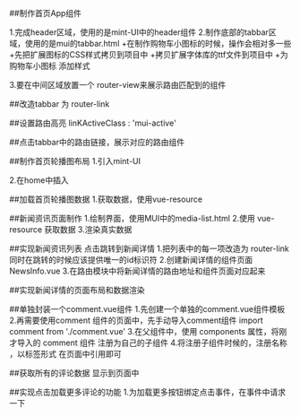 ##制作首页App组件

1.完成header区域，使用的是mint-UI中的header组件
2.制作底部的tabbar区域，使用的是mui的tabbar.html
    +在制作购物车小图标的时候，操作会相对多一些
    +先把扩展图标的CSS样式拷贝到项目中
    +拷贝扩展字体库的ttf文件到项目中
    +为购物车小图标 添加样式

3.要在中间区域放置一个 router-view来展示路由匹配到的组件

##改造tabbar 为 router-link

##设置路由高亮
    linKActiveClass : 'mui-active'

##点击tabbar中的路由链接，展示对应的路由组件

##制作首页轮播图布局
  1.引入mint-UI

  2.在home中插入

  ##加载首页轮播图数据
  1.获取数据，使用vue-resource

##新闻资讯页面制作
1.绘制界面，使用MUI中的media-list.html
2.使用 vue-resource 获取数据
3.渲染真实数据

##实现新闻资讯列表  点击跳转到新闻详情
1.把列表中的每一项改造为  router-link  同时在跳转的时候应该提供唯一的id标识符
2.创建新闻详情的组件页面  NewsInfo.vue
3.在路由模块中将新闻详情的路由地址和组件页面对应起来

##实现新闻详情的页面布局和数据渲染

##单独封装一个comment.vue组件
1.先创建一个单独的comment.vue组件模板
2.再需要使用comment 组件的页面中，先手动导入comment组件
    import comment from './comment.vue'
3.在父组件中，使用 components  属性，将刚才导入的  comment  组件  注册为自己的子组件
4.将注册子组件时候的，注册名称 ，以标签形式  在页面中引用即可

##获取所有的评论数据  显示到页面中

##实现点击加载更多评论的功能
1.为加载更多按钮绑定点击事件，在事件中请求一下